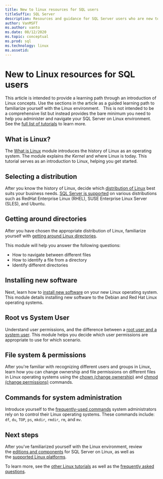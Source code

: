 ```yaml
---
title: New to linux resources for SQL users
titleSuffix: SQL Server
description: Resources and guidance for SQL Server users who are new to Linux. 
author: VanMSFT 
ms.author: vanto
ms.date: 08/12/2020
ms.topic: conceptual
ms.prod: sql  
ms.technology: linux
ms.assetid:
---
```

# New to Linux resources for SQL users

This article is intended to provide a learning path through an introduction of Linux concepts. Use the sections in the article as a guided learning path to familiarize yourself with the Linux environment. 
  
This is not intended to be a comprehensive list but instead provides the bare minimum you need to help you administer and navigate your SQL Server on Linux environment. See the [full list of tutorials](https://www.linux.org/forums/linux-beginner-tutorials.123/) to learn more. 

## What is Linux?

The [What is Linux](https://www.linux.org/threads/what-is-linux.4106/) module introduces the history of Linux as an operating system. The module explains *the Kernel* and where Linux is today. This tutorial serves as an introduction to Linux, helping you get started. 

## Selecting a distribution

After you know the history of Linux, decide which [distribution of Linux](https://www.linux.org/threads/selecting-a-linux-distribution.4117/) best suits your business needs. [SQL Server is supported](sql-server-linux-release-notes-2019.md#supported-platforms) on various distributions such as RedHat Enterprise Linux (RHEL), SUSE Enterprise Linux Server (SLES), and Ubuntu.


## Getting around directories

After you have chosen the appropriate distribution of Linux, familiarize yourself with [getting around Linux directories](https://www.linux.org/threads/getting-around-in-linux-directories.4120/).

This module will help you answer the following questions:

- How to navigate between different files 
- How to identify a file from a directory
- Identify different directories 


## Installing new software 

Next, learn how to [install new software](https://www.linux.org/threads/installing-new-software-debian-red-hat-slackware.4119/) on your new Linux operating system. This module details installing new software to the Debian and Red Hat Linux operating systems. 


## Root vs System User

Understand user permissions, and the difference between a [root user and a system user](https://www.linux.org/threads/when-to-work-as-root-when-to-work-as-a-system-user.4136/). This module helps you decide which user permissions are appropriate to use for which scenario. 

## File system & permissions

After you're familiar with recognizing different users and groups in Linux, learn how you can change ownership and file permissions on different files in Linux operating systems using the [chown (change ownership)](https://www.linux.org/threads/file-permisions-chown.4125/) and [chmod (change permissions)](https://www.linux.org/threads/file-permissions-chmod.4124) commands. 


## Commands for system administration

Introduce yourself to the [frequently-used commands](https://www.linux.org/threads/commands-for-system-administration.4126/) system administrators rely on to control their Linux operating systems. These commands include: `df`, `du`, `TOP`, `ps`, `mkdir`, `rmdir`, `rm`, and `mv`. 


## Next steps

After you've familiarized yourself with the Linux environment, review the [editions and components](sql-server-linux-editions-and-components-2019.md) for
SQL Server on Linux, as well as the [supported Linux platforms](sql-server-linux-release-notes-2019.md). 

To learn more, see the [other Linux tutorials](https://www.linux.org/forums/linux-beginner-tutorials.123/) as well as the [frequently asked questions](sql-server-linux-faq.md).
